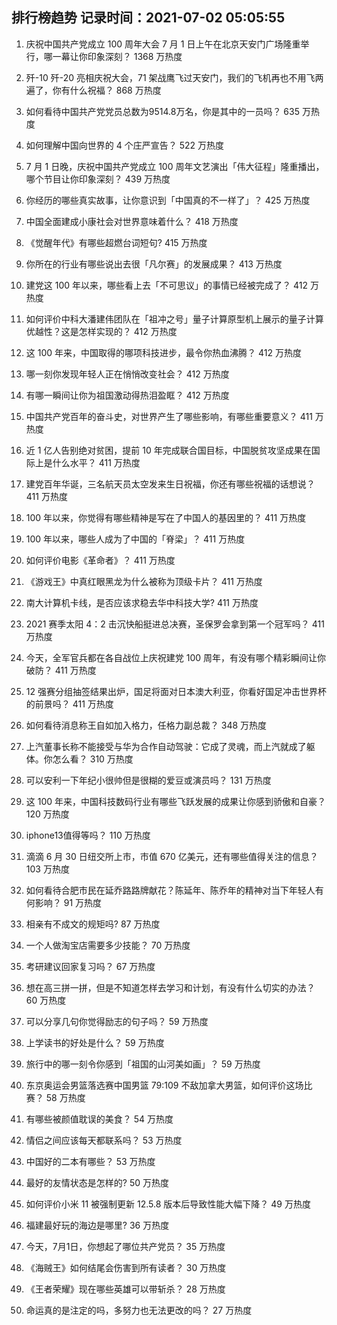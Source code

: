 
## 排行榜趋势 记录时间：2021-07-02 05:05:55
  
  1. 庆祝中国共产党成立 100 周年大会 7 月 1 日上午在北京天安门广场隆重举行，哪一幕让你印象深刻？ 1368 万热度
    
  2. 歼-10 歼-20 亮相庆祝大会，71 架战鹰飞过天安门，我们的飞机再也不用飞两遍了，你有什么祝福？ 868 万热度
    
  3. 如何看待中国共产党党员总数为9514.8万名，你是其中的一员吗？ 635 万热度
    
  4. 如何理解中国向世界的 4 个庄严宣告？ 522 万热度
    
  5. 7 月 1 日晚，庆祝中国共产党成立 100 周年文艺演出「伟大征程」隆重播出，哪个节目让你印象深刻？ 439 万热度
    
  6. 你经历的哪些真实故事，让你意识到「中国真的不一样了」？ 425 万热度
    
  7. 中国全面建成小康社会对世界意味着什么？ 418 万热度
    
  8. 《觉醒年代》有哪些超燃台词短句? 415 万热度
    
  9. 你所在的行业有哪些说出去很「凡尔赛」的发展成果？ 413 万热度
    
  10. 建党这 100 年以来，哪些看上去「不可思议」的事情已经被完成了？ 412 万热度
    
  11. 如何评价中科大潘建伟团队在「祖冲之号」量子计算原型机上展示的量子计算优越性？这是怎样实现的？ 412 万热度
    
  12. 这 100 年来，中国取得的哪项科技进步，最令你热血沸腾？ 412 万热度
    
  13. 哪一刻你发现年轻人正在悄悄改变社会？ 412 万热度
    
  14. 有哪一瞬间让你为祖国激动得热泪盈眶？ 412 万热度
    
  15. 中国共产党百年的奋斗史，对世界产生了哪些影响，有哪些重要意义？ 411 万热度
    
  16. 近 1 亿人告别绝对贫困，提前 10 年完成联合国目标，中国脱贫攻坚成果在国际上是什么水平？ 411 万热度
    
  17. 建党百年华诞，三名航天员太空发来生日祝福，你还有哪些祝福的话想说？ 411 万热度
    
  18. 100 年以来，你觉得有哪些精神是写在了中国人的基因里的？ 411 万热度
    
  19. 100 年以来，哪些人成为了中国的「脊梁」？ 411 万热度
    
  20. 如何评价电影《革命者》？ 411 万热度
    
  21. 《游戏王》中真红眼黑龙为什么被称为顶级卡片？ 411 万热度
    
  22. 南大计算机卡线，是否应该求稳去华中科技大学? 411 万热度
    
  23. 2021 赛季太阳 4：2 击沉快船挺进总决赛，圣保罗会拿到第一个冠军吗？ 411 万热度
    
  24. 今天，全军官兵都在各自战位上庆祝建党 100 周年，有没有哪个精彩瞬间让你破防？ 411 万热度
    
  25. 12 强赛分组抽签结果出炉，国足将面对日本澳大利亚，你看好国足冲击世界杯的前景吗？ 411 万热度
    
  26. 如何看待消息称王自如加入格力，任格力副总裁？ 348 万热度
    
  27. 上汽董事长称不能接受与华为合作自动驾驶：它成了灵魂，而上汽就成了躯体。你怎么看？ 310 万热度
    
  28. 可以安利一下年纪小很帅但是很糊的爱豆或演员吗？ 131 万热度
    
  29. 这 100 年来，中国科技数码行业有哪些飞跃发展的成果让你感到骄傲和自豪？ 120 万热度
    
  30. iphone13值得等吗？ 110 万热度
    
  31. 滴滴 6 月 30 日纽交所上市，市值 670 亿美元，还有哪些值得关注的信息？ 103 万热度
    
  32. 如何看待合肥市民在延乔路路牌献花？陈延年、陈乔年的精神对当下年轻人有何影响？ 91 万热度
    
  33. 相亲有不成文的规矩吗? 87 万热度
    
  34. 一个人做淘宝店需要多少技能？ 70 万热度
    
  35. 考研建议回家复习吗？ 67 万热度
    
  36. 想在高三拼一拼，但是不知道怎样去学习和计划，有没有什么切实的办法？ 60 万热度
    
  37. 可以分享几句你觉得励志的句子吗？ 59 万热度
    
  38. 上学读书的好处是什么？ 59 万热度
    
  39. 旅行中的哪一刻令你感到「祖国的山河美如画」？ 59 万热度
    
  40. 东京奥运会男篮落选赛中国男篮 79:109 不敌加拿大男篮，如何评价这场比赛？ 58 万热度
    
  41. 有哪些被颜值耽误的美食？ 54 万热度
    
  42. 情侣之间应该每天都联系吗？ 53 万热度
    
  43. 中国好的二本有哪些？ 53 万热度
    
  44. 最好的友情状态是怎样的? 50 万热度
    
  45. 如何评价小米 11 被强制更新 12.5.8 版本后导致性能大幅下降？ 49 万热度
    
  46. 福建最好玩的海边是哪里? 36 万热度
    
  47. 今天，7月1日，你想起了哪位共产党员？ 35 万热度
    
  48. 《海贼王》如何结尾会伤害到所有读者？ 30 万热度
    
  49. 《王者荣耀》现在哪些英雄可以带斩杀？ 28 万热度
    
  50. 命运真的是注定的吗，多努力也无法更改的吗？ 27 万热度
    